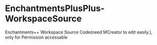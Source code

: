 # EnchantmentsPlusPlus-WorkspaceSource
Enchantments++ Workspace Source Code(need MCreator to edit easily.), only for Permission accessable
